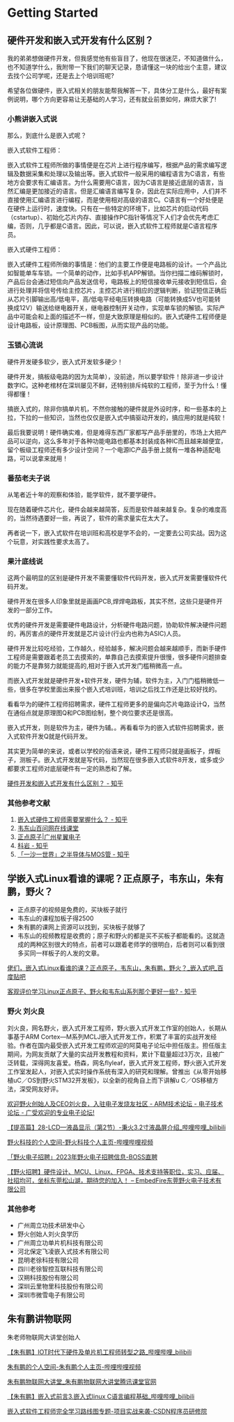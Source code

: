 # Getting Started

## 硬件开发和嵌入式开发有什么区别？

我的弟弟想做硬件开发，但我感觉他有些盲目了，他现在很迷茫，不知道做什么，也不知道学什么，我附带一下我们的聊天记录，恳请懂这一块的给出个主意，建议去找个公司学呢，还是去上个培训班呢?

希望各位做硬件，嵌入式相关的朋友能帮我解答一下，具体分工是什么，最好有案例说明，哪个方向更容易让无基础的人学习，还有就业前景如何，麻烦大家了!

### 小熊讲嵌入式说

那么，到底什么是嵌入式呢？

嵌入式软件工程师：

嵌入式软件工程师所做的事情便是在芯片上进行程序编写，根据产品的需求编写逻辑及数据采集和处理以及输出等。嵌入式软件一般采用的编程语言为C语言，有些地方会要求有汇编语言。为什么需要用C语言，因为C语言是接近底层的语言，当然汇编是更加接近的语言。但是汇编语言编写复杂，因此在实际应用中，人们并不直接使用汇编语言进行编程，而是使用相对高级的语言C。C语言有一个好处便是在硬件上运行时，速度快。只有在一些特定的环境下，比如芯片的启动代码（cstartup）、初始化芯片内存、直接操作PC指针等情况下人们才会优先考虑汇编，否则，几乎都是C语言。因此，可以说，嵌入式软件工程师就是C语言程序员。

嵌入式硬件工程师：

嵌入式硬件工程师所做的事情是：他们的主要工作便是电路板的设计。一个产品比如智能单车车锁。一个简单的动作，比如手机APP解锁。当你扫描二维码解锁时，产品后台会通过短信向产品发送信号，电路板上的短信接收单元接收到短信后，会进行处理并将信号传给主控芯片，主控芯片进行相应的逻辑判断，验证短信正确后从芯片引脚输出高/低电平，高/低电平经电压转换电路（可能转换成5V也可能转换成12V）输送给继电器开关，继电器控制开关动作，实现单车锁的解锁。实际产品中可能会和上面的描述不一样，但是大致原理是相似的。嵌入式硬件工程师便是设计电路板，设计原理图、PCB板图，从而实现产品的功能。

### 玉锁心流说

硬件开发硬多软少，嵌入式开发软多硬少！

硬件开发，搞板级电路的因为太简单），没前途，所以要学软件！除非进一步设计数字IC。这种老棺材在深圳屡见不鲜，还特别排斥纯软的工程师，至于为什么！懂得都懂！

搞嵌入式的，除非你搞单片机，不然你接触的硬件就是外设时序，和一些基本的上拉，下拉的一些知识，当然也仅仅是嵌入式中搞驱动开发的，搞应用的就是纯软！

最后我要说明！硬件确实难，但是难得东西厂家都写产品手册里的，市场上大把产品可以逆向，这么多年对于各种功能电路也都基本封装成各种IC而且越来越便宜，留个板级工程师还有多少设计空间？一个电源IC产品手册上就有一堆各种适配电路，可以说拿来就用！

### 番茄老夫子说

从笔者近十年的观察和体验，能学软件，就不要学硬件。

现在随着硬件芯片化，硬件会越来越简答，反而是软件越来越复杂。复杂的难度高的，当然待遇要好一些，再说了，软件的需求量实在太大了。

再者说一下，嵌入式软件在培训班和高校是学不会的，一定要去公司实战。因为这个玩意，对实践性要求太高了。

### 果汁底线说

这两个最明显的区别是硬件开发不需要懂软件代码开发，嵌入式开发需要懂软件代码开发。

硬件开发在很多人印象里就是画画PCB,焊焊电路板，其实不然，这些只是硬件开发的一部分工作。

优秀的硬件开发是需要硬件电路设计，分析硬件电路问题，协助软件解决硬件问题的，再厉害点的硬件开发就是芯片设计(行业内也称为ASIC)人员。

硬件开发比较吃经验，工作越久，经验越多，解决问题会越来越顺手，而新手硬件工程师是需要跟着老员工去摸索的，单靠自己去摸索提升很慢，很多硬件问题排查的能力不是靠努力就能提高的,相对于嵌入式开发门槛稍微高一点。

而嵌入式开发就是硬件开发+软件开发，硬件为辅，软件为主，入门门槛稍微低一些，很多在学校里面出来报个嵌入式培训班，培训之后找工作还是比较好找的。

看看华为的硬件工程师招聘需求，硬件工程师更多的是偏向芯片电路设计Q，当然在通俗点就是原理图Q和PCB图绘制，整个岗位要求还是很高。

嵌入式开发，则是软件为主，硬件为辅。。再看看华为的嵌入式软件招聘需求，嵌入式软件开发Q就是代码开发。

其实更为简单的来说，或者以学校的俗语来说，硬件工程师只就是画板子，焊板子，测板子。嵌入式开发就是写代码，当然现在很多嵌入式软件8开发，或多或少都要求工程师对底层硬件有一定的熟悉和了解。

[硬件开发和嵌入式开发有什么区别？ - 知乎](https://www.zhihu.com/question/521272094)

### 其他参考文献

1. [嵌入式硬件工程师需要掌握什么？ - 知乎](https://zhuanlan.zhihu.com/p/612317038)
2. [韦东山百问网在线课堂](https://www.100ask.net/page/2879091?navIndex=3)
3. [正点原子|广州星翼电子](http://www.alientek.com/)
4. [科岩 - 知乎](https://www.zhihu.com/people/talk_iot/posts)
5. [「一沙一世界」之半导体与MOS管 - 知乎](https://zhuanlan.zhihu.com/p/358858983)

## 学嵌入式Linux看谁的课呢？正点原子，韦东山，朱有鹏，野火？

- 正点原子的视频是免费的，买块板子就行
- 韦东山的课程加板子得2500
- 朱有鹏的课网上资源可以找到，买块板子就够了
- 韦东山的视频教程是收费的；原子和野火的都是买不买板子都能看的。这就造成的两种区别很大的特点，前者可以跟着老师学的很明白，后者则可以看到很多买同一样板子的人发的文章。

[佬们，嵌入式Linux看谁的课？正点原子，韦东山，朱有鹏，野火？_嵌入式吧_百度贴吧](https://tieba.baidu.com/p/8325651510)

[客观评价学习Linux正点原子、野火和韦东山系列那个更好一些? - 知乎](https://www.zhihu.com/question/441021163)

### 野火 刘火良

刘火良，网名野火，嵌入式开发工程师，野火嵌入式开发工作室的创始人，长期从事基于ARM Cortex—M系列MCLJ嵌入式开发工作，积累了丰富的实战开发经验。作者在国内最受嵌入式开发工程师欢迎的阿莫电子论坛中担任版主。担任版主期间，为网友贡献了大量的实战开发教程和资料，累计下载量超过3万次，且被广泛转载，深得网友喜爱。杨森，网名flyleaf，嵌入式开发工程师，野火嵌入式开发工作室发起人，对嵌入式实时操作系统有深入的研究和理解。曾推出《从零开始移植uC／OS到野火STM32开发板》，以全新的视角自上而下讲解u C／OS移植方法，深受网友好评。

[欢迎野火创始人及CEO刘火良，入驻电子发烧友社区 - ARM技术论坛 - 电子技术论坛 - 广受欢迎的专业电子论坛!](https://bbs.elecfans.com/jishu_1884499_1_1.html)

[【提高篇】28-LCD—液晶显示（第2节）-秉火3.2寸液晶屏介绍_哔哩哔哩_bilibili](https://www.bilibili.com/video/BV1yW411Y7Gw/?p=76&vd_source=37e495a67612a8945d66bb3c4d4be50c)

[野火科技的个人空间-野火科技个人主页-哔哩哔哩视频](https://space.bilibili.com/356820657)


[「野火电子招聘」2023年野火电子招聘信息-BOSS直聘](https://www.zhipin.com/gongsi/job/4c149476cbe0a5c003d82d-9EA~~.html?ka=company-jobs)

[【野火招聘】硬件设计、MCU、Linux、FPGA、技术支持等职位，实习、应届、社招均可，坐标东莞松山湖，期待您的加入！ – EmbedFire东莞野火电子技术有限公司](https://embedfire.com/2022recruitment-information/)

### 其他参考

- 广州周立功技术研发中心
- 野火创始人刘火良学历
- 广州周立功单片机科技有限公司
- 河北保定飞凌嵌入式技术有限公司
- 昆明老徐科技有限公司
- 四川老徐智控互联科技有限公司
- 汉朔科技股份有限公司
- 深圳云里物里科技股份有限公司
- 深圳市微雪电子有限公司

## 朱有鹏讲物联网

朱老师物联网大讲堂创始人

[【朱有鹏】IOT时代下硬件及单片机工程师转型之路_哔哩哔哩_bilibili](https://www.bilibili.com/video/BV1e4411i71F/?vd_source=37e495a67612a8945d66bb3c4d4be50c)

[朱有鹏的个人空间-朱有鹏个人主页-哔哩哔哩视频](https://space.bilibili.com/421787821)

[朱有鹏物联网大讲堂_朱有鹏物联网大讲堂腾讯课堂官网](https://zls6.ke.qq.com/)

[【朱有鹏】嵌入式前言3.嵌入式linux C语言编程基础_哔哩哔哩_bilibili](https://www.bilibili.com/video/BV1m441147dH/?vd_source=37e495a67612a8945d66bb3c4d4be50c)

[嵌入式软件工程师完全学习路线图专题-项目实战来袭-CSDN程序员研修院](https://edu.csdn.net/combo/detail/600)
